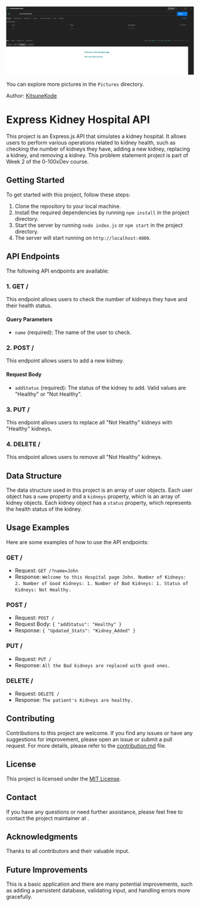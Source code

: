 
![Express Kidney Hospital API](./Pictures/Homepage.png)

You can explore more pictures in the `Pictures` directory.

Author: [KitsuneKode](https://github.com/KitsuneKode)

# Express Kidney Hospital API

This project is an Express.js API that simulates a kidney hospital. It allows users to perform various operations related to kidney health, such as checking the number of kidneys they have, adding a new kidney, replacing a kidney, and removing a kidney. This problem statement project is part of Week 2 of the 0-100xDev course.

## Getting Started

To get started with this project, follow these steps:

1. Clone the repository to your local machine.
2. Install the required dependencies by running `npm install` in the project directory.
3. Start the server by running `node index.js` or `npm start` in the project directory.
4. The server will start running on `http://localhost:4000`.

## API Endpoints

The following API endpoints are available:

### 1. GET /

This endpoint allows users to check the number of kidneys they have and their health status.

#### Query Parameters

- `name` (required): The name of the user to check.

### 2. POST /

This endpoint allows users to add a new kidney.

#### Request Body

- `addStatus` (required): The status of the kidney to add. Valid values are "Healthy" or "Not Healthy".

### 3. PUT /

This endpoint allows users to replace all "Not Healthy" kidneys with "Healthy" kidneys.

### 4. DELETE /

This endpoint allows users to remove all "Not Healthy" kidneys.

## Data Structure

The data structure used in this project is an array of user objects. Each user object has a `name` property and a `kidneys` property, which is an array of kidney objects. Each kidney object has a `status` property, which represents the health status of the kidney.

## Usage Examples

Here are some examples of how to use the API endpoints:

### GET /

- Request: `GET /?name=John`
- Response: `Welcome to this Hospital page John. Number of Kidneys: 2. Number of Good Kidneys: 1. Number of Bad Kidneys: 1. Status of Kidneys: Not Healthy.`

### POST /

- Request: `POST /`
- Request Body: `{ "addStatus": "Healthy" }`
- Response: `{ "Updated_Stats": "Kidney_Added" }`

### PUT /

- Request: `PUT /`
- Response: `All the Bad kidneys are replaced with good ones.`

### DELETE /

- Request: `DELETE /`
- Response: `The patient's Kidneys are healthy.`

## Contributing

Contributions to this project are welcome. If you find any issues or have any suggestions for improvement, please open an issue or submit a pull request.
For more details, please refer to the [contribution.md](contribution.md) file.

## License

This project is licensed under the [MIT License](LICENSE).

## Contact

If you have any questions or need further assistance, please feel free to contact the project maintainer at [](bhuyanmanash2002@gmail.com).


## Acknowledgments

Thanks to all contributors and their valuable input.

## Future Improvements

This is a basic application and there are many potential improvements, such as adding a persistent database, validating input, and handling errors more gracefully.
